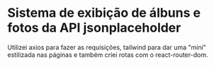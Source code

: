# Sistema de exibição de álbuns e fotos da API jsonplaceholder
Utilizei axios para fazer as requisições, tailwind para dar uma "mini" estilizada nas páginas e
também criei rotas com o react-router-dom. 